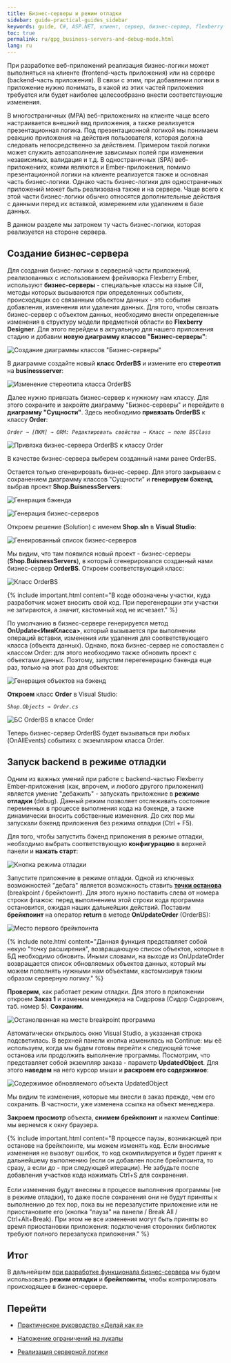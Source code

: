 ```yaml
---
title: Бизнес-серверы и режим отладки
sidebar: guide-practical-guides_sidebar
keywords: guide, C#, ASP.NET, клиент, сервер, бизнес-сервер, flexberry designer, стадия, диаграмма классов, брейкпоинт
toc: true
permalink: ru/gpg_business-servers-and-debug-mode.html
lang: ru
---
```


При разработке веб-приложений реализация бизнес-логики может выполняться на клиенте (frontend-часть приложения) или на сервере (backend-часть приложения). В связи с этим, при добавлении логики в приложение нужно понимать, в какой из этих частей приложения требуется или будет наиболее целесообразно внести соответствующие изменения.

В многостраничных (MPA) веб-приложениях на клиенте чаще всего настраивается внешний вид приложения, а также реализуется презентационная логика. Под презентационной логикой мы понимаем реакцию приложения на действия пользователя, которая должна следовать непосредственно за действием. Примером такой логики может служить автозаполнение зависимых полей при изменении независимых, валидация и т.д. В одностраничных (SPA) веб-приложениях, коими являются и Ember-приложения, помимо презентационной логики на клиенте реализуется также и основная часть бизнес-логики. Однако часть бизнес-логики для одностраничных приложений может быть реализована также и на сервере. Чаще всего к этой части бизнес-логики обычно относятся дополнительные действия с данными перед их вставкой, измерением или удалением в базе данных.

В данном разделе мы затронем ту часть бизнес-логики, которая реализуется на стороне сервера.

## Создание бизнес-сервера

Для создания бизнес-логики в серверной части приложений, реализованных с использованием фреймворка Flexberry Ember, используют **бизнес-серверы** - специальные классы на языке C#, методы которых вызываются при определенных событиях, происходящих со связанным объектом данных - это события добавления, изменения или удаления данных.
Для того, чтобы связать бизнес-сервер с объектом данных, необходимо внести определенные изменения в структуру модели предметной области во **Flexberry Designer**. Для этого перейдем в актуальную для нашего приложения стадию и добавим **новую диаграмму классов "Бизнес-серверы"**:

![Создание диаграммы классов "Бизнес-серверы"](/images/pages/guides/flexberry-ember/7-1-business-servers-and-debug-mode/7-1-1.png)

В диаграмме создайте новый **класс OrderBS** и измените его **стереотип** на **businessserver**:

![Изменение стереотипа класса OrderBS](/images/pages/guides/flexberry-ember/7-1-business-servers-and-debug-mode/7-1-2.png)

Далее нужно привязать бизнес-сервер к нужному нам классу. Для этого сохраните и закройте диаграмму "Бизнес-серверы" и перейдите в **диаграмму "Сущности"**. Здесь необходимо **привязать OrderBS** к классу **Order**:

*`Order → [ПКМ] → ORM: Редактировать свойства → Класс → поле BSClass`*

![Привязка бизнес-сервера OrderBS к классу Order](/images/pages/guides/flexberry-ember/7-1-business-servers-and-debug-mode/7-1-3.png)

В качестве бизнес-сервера выберем созданный нами ранее OrderBS.

Остается только сгенерировать бизнес-сервер. Для этого закрываем с сохранением диаграмму классов "Сущности" и **генерируем бэкенд**, выбрав проект **Shop.BuisnessServers**:

![Генерация бэкенда](/images/pages/guides/flexberry-ember/7-1-business-servers-and-debug-mode/7-1-4.png)

![Генерация бизнес-серверов](/images/pages/guides/flexberry-ember/7-1-business-servers-and-debug-mode/7-1-5.png)

Откроем решение (Solution) с именем **Shop.sln** в **Visual Studio**:

![Генеированный список бизнес-серверов](/images/pages/guides/flexberry-ember/7-1-business-servers-and-debug-mode/7-1-6.png)

Мы видим, что там появился новый проект - бизнес-серверы (**Shop.BuisnessServers**), в который сгенерировался созданный нами бизнес-сервер **OrderBS**. Откроем соответствующий класс:

![Класс OrderBS](/images/pages/guides/flexberry-ember/7-1-business-servers-and-debug-mode/7-1-7.png)

{% include important.html content="В коде обозначены участки, куда разработчик может вносить свой код. При перегенерации эти участки не затираются, а значит, кастомный код не исчезает." %}

По умолчанию в бизнес-сервере генерируется метод **OnUpdate<ИмяКласса>**, который вызывается при выполнении операций вставки, изменения или удаления для соответствующего класса (объекта данных). Однако, пока бизнес-сервер не сопоставлен с классом Order: для этого необходимо также обновить проект с объектами данных. Поэтому, запустим перегенерацию бэкенда еще раз, только на этот раз для объектов:

![Генерация объектов на бэкенд](/images/pages/guides/flexberry-ember/7-1-business-servers-and-debug-mode/7-1-8.png)

**Откроем** класс **Order** в Visual Studio:

*`Shop.Objects → Order.cs`*

![БС OrderBS в классе Order](/images/pages/guides/flexberry-ember/7-1-business-servers-and-debug-mode/7-1-9.png)

Теперь бизнес-сервер OrderBS будет вызываться при любых (OnAllEvents) событиях с экземпляром класса Order.

## Запуск backend в режиме отладки

Одним из важных умений при работе с backend-частью Flexberry Ember-приложения (как, впрочем, и любого другого приложения) является умение "дебажить" - запускать приложение в **режиме отладки** (debug). Данный режим позволяет отслеживать состояние переменных в процессе выполнения кода на бэкенде, а также динамически вносить собственные изменения. До сих пор мы запускали бэкенд приложения без режима отладки (Ctrl + F5).

Для того, чтобы запустить бэкенд приложения в режиме отладки, необходимо выбрать соответствующую **конфигурацию** в верхней панели и **нажать старт**:

![Кнопка режима отладки](/images/pages/guides/flexberry-ember/7-1-business-servers-and-debug-mode/7-1-10.png)

Запустите приложение в режиме отладки.
Одной из ключевых возможностей "дебага" является возможность ставить **[точки останова](https://docs.microsoft.com/ru-ru/visualstudio/debugger/using-breakpoints?view=vs-2019)** (breakpoint / брейкпоинт). Для этого нужно поставить слева от номера строки флажок: перед выполнением этой строки кода программа остановится, ожидая наших дальнейших действий. Поставим **брейкпоинт** на оператор **return** в методе **OnUpdateOrder** (OrderBS):

![Место первого брейкпоинта](/images/pages/guides/flexberry-ember/7-1-business-servers-and-debug-mode/7-1-11.png)

{% include note.html content="Данная функция представляет собой некую &#34;точку расширения&#34;, возвращающую список объектов, которые в БД необходимо обновить. Иными словами, на выходе из OnUpdateOrder возвращается список обновляемых объектов данных, который мы можем пополнять нужными нам объектами, кастомизируя таким образом серверную логику." %}

**Проверим**, как работает режим отладки. Для этого в приложении откроем **Заказ 1** и изменим менеджера на Сидорова (Сидор Сидорович, таб. номер 5). **Сохраним**.

![Останолвенная на месте breakpoint программа](/images/pages/guides/flexberry-ember/7-1-business-servers-and-debug-mode/7-1-12.png)

Автоматически открылось окно Visual Studio, а указанная строка подсветилась. В верхней панели кнопка изменилась на Continue: мы её используем, когда мы будем готовы перейти к следующей точке останова или продолжить выполнение программы. Посмотрим, что представляет собой экземпляр заказа - параметр **UpdatedObject**. Для этого **наведем** на него курсор мыши и **раскроем его содержимое**:

![Содержимое обновляемого объекта UpdatedObject](/images/pages/guides/flexberry-ember/7-1-business-servers-and-debug-mode/7-1-13.png)

Мы видим те изменения, которые мы внесли в заказ прежде, чем его сохранить. В частности, уже изменена ссылка на объект менеджера. 

**Закроем просмотр** объекта, **снимем брейкпоинт** и нажмем **Continue**: мы вернемся к окну браузера.

{% include important.html content="В процессе паузы, возникающей при останове на брейкпоинте, мы можем изменять код. Если вносимые изменения не вызовут ошибок, то код скомпилируется и будет принят к дальнейшему выполнению (если он добавлен после брейкпоинта, то сразу, а если до - при следующей итерации). Не забудьте после добавления участков кода нажимать Ctrl+S для сохранения.<br><br>
Если изменения будут внесены в процессе выполнения программы (не в режиме отладки), то даже после сохранения они не будут приняты к выполнению до тех пор, пока вы не перезапустите приложение или не приостановите его (кнопка &#34;пауза&#34; на панели / Break All / Ctrl+Alt+Break). При этом не все изменения могут быть приняты во время приостановки приложения: подключения сторонних библиотек требуют полного перезапуска приложения." %}

## Итог

В дальнейшем <u>при разработке функционала бизнес-сервера</u> мы будем использовать **режим отладки** и **брейкпоинты**, чтобы контролировать происходящее в бизнес-сервере.

## Перейти

* [Практическое руководство  «Делай как я»](gpg_landing-page.html) <i class="fa fa-arrow-up" aria-hidden="true"></i>

* [Наложение ограничений на лукапы](gpg_lookup-restrictions.html) <i class="fa fa-arrow-left" aria-hidden="true"></i>
* [Реализация серверной логики](gpg_server-logic-implementation.html) <i class="fa fa-arrow-right" aria-hidden="true"></i>